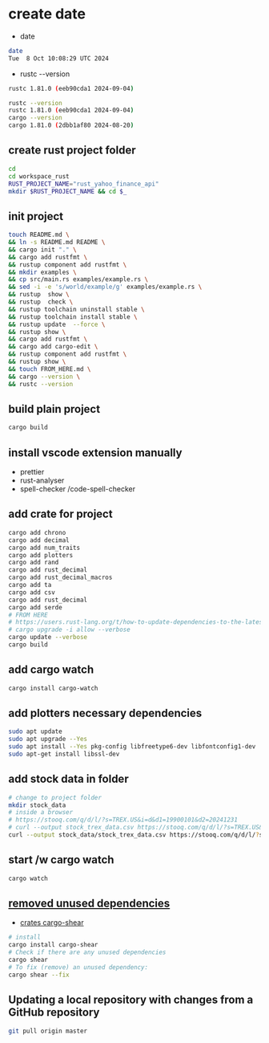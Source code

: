 # create date

- date

```bash
date
Tue  8 Oct 10:08:29 UTC 2024
```

- rustc --version

```bash
rustc 1.81.0 (eeb90cda1 2024-09-04)
```

``` bash
rustc --version
rustc 1.81.0 (eeb90cda1 2024-09-04)
cargo --version
cargo 1.81.0 (2dbb1af80 2024-08-20)
```

## create rust project folder

```bash
cd 
cd workspace_rust
RUST_PROJECT_NAME="rust_yahoo_finance_api"
mkdir $RUST_PROJECT_NAME && cd $_
```

## init project

```bash
touch README.md \
&& ln -s README.md README \
&& cargo init "." \
&& cargo add rustfmt \
&& rustup component add rustfmt \
&& mkdir examples \
&& cp src/main.rs examples/example.rs \
&& sed -i -e 's/world/example/g' examples/example.rs \
&& rustup  show \
&& rustup  check \
&& rustup toolchain uninstall stable \
&& rustup toolchain install stable \
&& rustup update  --force \
&& rustup show \
&& cargo add rustfmt \
&& cargo add cargo-edit \
&& rustup component add rustfmt \
&& rustup show \
&& touch FROM_HERE.md \
&& cargo --version \
&& rustc --version
```

## build plain project

```bash
cargo build
```

## install vscode extension manually

- prettier
- rust-analyser
- spell-checker  /code-spell-checker

## add crate for project

```bash
cargo add chrono
cargo add decimal
cargo add num_traits
cargo add plotters
cargo add rand
cargo add rust_decimal
cargo add rust_decimal_macros
cargo add ta
cargo add csv
cargo add rust_decimal
cargo add serde
# FROM HERE
# https://users.rust-lang.org/t/how-to-update-dependencies-to-the-latest/110232/2
# cargo upgrade -i allow --verbose
cargo update --verbose
cargo build
```

## add cargo watch

```bash
cargo install cargo-watch
```

## add plotters necessary dependencies

```bash
sudo apt update
sudo apt upgrade --Yes 
sudo apt install --Yes pkg-config libfreetype6-dev libfontconfig1-dev
sudo apt-get install libssl-dev
```

## add stock data in folder

```bash
# change to project folder
mkdir stock_data
# inside a browser
# https://stooq.com/q/d/l/?s=TREX.US&i=d&d1=19900101&d2=20241231
# curl --output stock_trex_data.csv https://stooq.com/q/d/l/?s=TREX.US&i=d&d1=19900101&d2=20241231
curl --output stock_data/stock_trex_data.csv https://stooq.com/q/d/l/?s=TREX.US&i=d&d1=19900101&d2=20241231

```

## start /w cargo watch

```bash
cargo watch

```

## [removed unused dependencies](https://stackoverflow.com/questions/72082550/how-do-i-remove-unused-dependencies-in-cargo-toml)

- [crates cargo-shear](https://crates.io/search?q=cargo-shear)

```bash
# install
cargo install cargo-shear
# Check if there are any unused dependencies
cargo shear
# To fix (remove) an unused dependency:
cargo shear --fix

```

## Updating a local repository with changes from a GitHub repository

```bash
git pull origin master
```
